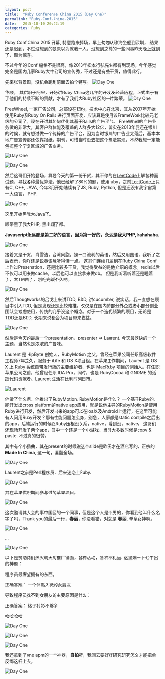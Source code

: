 ```yaml
---
layout: post
title:  "Ruby Conference China 2015 (Day One)"
permalink: "Ruby-Conf-China-2015"
date:   2015-10-10 20:12:19
categories: Ruby 
---
```



Ruby Conf China 2015 开幕, 特意跑来捧场，早上匆匆从珠海坐船到深圳， 结果还是迟到，不过没想到的是原以为就我一人，没想到之前的一些同事昨天晚上就到了，颇为惊喜。

不过今年的 Conf 逼格不是很高，像2013年松本行弘先生都有到现场，今年感觉完全是国内几家Ruby大牛公司的宣传秀，不过还是有些干货，值得此行。

先来张背景图，没机会跑到前面去拍个特写。
![Day One]({{site.baseurl}}/assets/DSC_0441.JPG)


华顺， 其供职于阿里，开场讲Ruby China这几年的开发及经营历程，正式由于有了他们的持续不断的贡献，才有了我们大Ruby社区的一片繁荣。
![Day One]({{site.baseurl}}/assets/DSC_0421.JPG)




FreeWheel, 一家广告公司，总部设在纽约，技术中心在北京，其从2007年开始使用Ruby及Ruby On Rails 进行页面开发，应该算是使用该FrameWork比较元老级的公司了，现在开讲其如何优化其基于Rails的广告平台。
FreeWhell的广告业务做的非常大，其客户群体能及覆盖的人群多大12亿，其实在2013年我还在银川的时候，就有想过做一个纯粹的广告平台，因为当时银川的广告业太落后，基本本地广告宣传都还依靠报纸，期刊，可惜当时没去把这个想法实现，不然我想一定能包揽整个宁夏区域的广告业务。

![Day One]({{site.baseurl}}/assets/DSC_0423.JPG)

![Day One]({{site.baseurl}}/assets/DSC_0425.JPG)



然后这哥们开始登场，算是今天的第一份干货，其不停的在[LeetCode](https://leetcode.com/)上解各种面试题，寻找各种最优算法，他已经解了80%的题，使用ruby，之前[LeetCode](https://leetcode.com/)上只有C, C++, JAVA, 今年3月开始陆续有了JS, Ruby, Python, 但是还没有我宇宙第一大语言， PHP.

![Day One]({{site.baseurl}}/assets/DSC_0427.JPG)

这里开始黑我大Java了。

顺带黑了我大PHP, 黑出翔了都。

**Javascript永远都是第二好的语言，因为第一好的，永远是我大PHP, hahahaha.**

![Day One]({{site.baseurl}}/assets/DSC_0428.JPG)

接着又是干货，肖雪洁，台湾同胞，操一口流利的英语，然后又用国语，我听了之后表示，你吖还是说英语我听得懂一点。
这哥们连续几届到在Ruby China Conf上作过Presenation，还是比较多干货，我觉得受益的是他介绍的概念，redis以后不仅可以用来做cache，以后也可以直接拿来做db。
但是我听着听着还是睡着了，太TM困了，刚吃完饭不久啊。

![Day One]({{site.baseurl}}/assets/DSC_0435.JPG)

然后Thougtworks的吕戈上来讲TDD, BDD, 讲cucumber, 说实话，我一直想在项目中引入TDD, 但是发现还是比较难推，仅仅是在国内的部分外企或者小部分创业团队会考虑使用，传统的几乎没这个概念。对于一个迭代频繁的项目，无论是TDD还是BDD, 长期来说都会为项目带来收益。

![Day One]({{site.baseurl}}/assets/DSC_0438.JPG)

然后是今天的最后一个presentation，presenter => Laurent, 今天最欢快的一个主题，当然也是浓浓的广告味。

Laurent 是 HipByte 创始人，RubyMotion 之父。曾经在苹果公司任职高级软件工程师7年之久，服务于 iLife 和 OS X项目组。在苹果工作期间，Laurent 是 OS X 上 Ruby 系统自带发行版的主要维护者，也是 MacRuby 项目的创始人。在任职苹果公司之前，他曾经任职 IDA Pro，同时，也是 RubyCocoa 和 GNOME 的活跃代码贡献者。Laurent 生活在比利时列日市。

![Laurent](//res.cloudinary.com/hrscywv4p/image/upload/c_limit,f_auto,h_1440,q_90,w_720/v1/188996/Laurent_Sansonetti_gch3op.png)


他做了什么呢，他推出了RubyMotion, RubyMotion是什么？ 一个基于Ruby的，能开发出cross platform的native app应用，就是说他主导的RubyMotion是使用Ruby进行开发，然后开发出来的app可以在ios以及Android上运行，在这里可能有人问用Ruby开发？那有性能问题怎么办，别急，人家都是static compile之后出的app，后端运行的时候跟Ruby压根没关系，native，看到没，native。
这哥们还现场开发了两个app，其中一个还是一个小游戏，当时大多数时候是copy & paste. 不过真的很赞。

其中有个小插曲，其在present的时候说这个slide是昨天才在酒店写的，正宗的 **Made In China**, 这一句，逗翻全场。

![Day One]({{site.baseurl}}/assets/DSC_0442.JPG)

Laurent之前是Perl程序员，后来迷恋上Ruby.

![Day One]({{site.baseurl}}/assets/DSC_0443.JPG)

其在苹果供职期间参与过的苹果项目。

![Day One]({{site.baseurl}}/assets/DSC_0445.JPG)

这次邀请其入会的事中国区的一个同事，但是这个人是个男的，你看到他叫什么名字了吗，Thank you的最后一行，**春丽**，你没看错，对就是 **春丽**, 拳皇女神啊。 

![Day One]({{site.baseurl}}/assets/DSC_0449.JPG)

...

![Day One]({{site.baseurl}}/assets/DSC_0453.JPG)


以下是赞助商们热火朝天的推广铺面，各种活动，各种小礼品.
这里爆一下七牛出的神题：

程序员最奢望拥有的东西，

正确答案： 一个体贴入微的女朋友

导致程序员找不到女朋友的主要原因是什么：

正确答案： 格子衬衫不够多

哈哈哈哈


![Day One]({{site.baseurl}}/assets/DSC_0436.JPG)

![Day One]({{site.baseurl}}/assets/DSC_0437.JPG)

![Day One]({{site.baseurl}}/assets/DSC_0422.JPG)

我还拿到了one apm的一个神器，**自拍杆**，我回去要好好研究研究怎么才能把单反绑这杆上去。

![Day One]({{site.baseurl}}/assets/IMG_0058.jpg)
